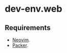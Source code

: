 # dev-env.web

## Requirements

- [Neovim](../nvim/README.md).
- [Packer](../nvim.packer/README.md).
